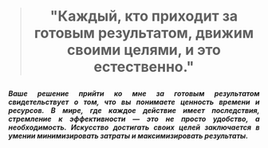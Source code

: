 ># <p align="center"> **"Каждый, кто приходит за готовым результатом, движим своими целями, и это естественно."** </p>
 <h5><p align="justify">Ваше решение прийти ко мне за готовым результатом свидетельствует о том, что вы понимаете ценность времени и ресурсов. В мире, где каждое действие имеет последствия, стремление к эффективности — это не просто удобство, а необходимость. Искусство достигать своих целей заключается в умении минимизировать затраты и максимизировать результаты.</p></h5>
